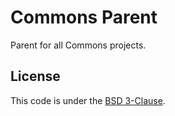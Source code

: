 # Commons Parent
 
Parent for all Commons projects.

## License

This code is under the [BSD 3-Clause](LICENSE.txt).
